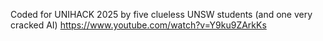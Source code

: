Coded for UNIHACK 2025 by five clueless UNSW students (and one very cracked AI)
https://www.youtube.com/watch?v=Y9ku9ZArkKs
